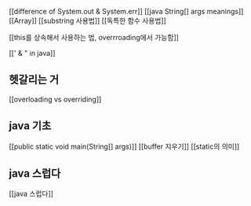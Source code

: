 [[difference of  System.out & System.err]]
[[java String[] args meanings]]
[[Array]]
[[substring 사용법]]
[[독특한 함수 사용법]]

[[this를 상속해서 사용하는 법, overrroading에서 가능함]]

[[' & " in java]]
## 헷갈리는 거
[[overloading vs overriding]]



## java 기초
[[public static void main(String[] args)]]
[[buffer 지우기]]
[[static의 의미]]


## java 스럽다

[[java 스럽다]]

